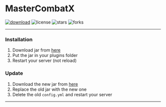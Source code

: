 # MasterCombatX

[![download](https://img.shields.io/github/downloads/OPmasterLEO/MasterCombatX/total?style=for-the-badge)](https://github.com/OPmasterLEO/MasterCombatX/releases)
![license](https://img.shields.io/github/license/OPmasterLEO/MasterCombatX?style=for-the-badge)
![stars](https://img.shields.io/github/stars/OPmasterLEO/MasterCombatX?style=for-the-badge)
![forks](https://img.shields.io/github/forks/OPmasterLEO/MasterCombatX?style=for-the-badge)

<hr>

### Installation
1. Download jar from [here](https://github.com/OPmasterLEO/MasterCombatX/releases/latest)
2. Put the jar in your plugins folder
3. Restart your server (not reload)

### Update
1. Download the new jar from [here](https://github.com/OPmasterLEO/MasterCombatX/releases/latest)
2. Replace the old jar with the new one
3. Delete the old `config.yml` and restart your server

<hr>
